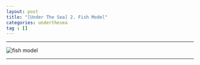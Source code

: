 ```yaml
---
layout: post
title: "[Under The Sea] 2. Fish Model"
categories: underthesea
tag : []
---
```


---
![fish model](https://krispediadot.github.io/assets/images/underthesea_model_2.jpg)

---